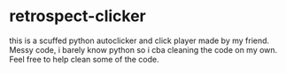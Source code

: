 # retrospect-clicker
this is a scuffed python autoclicker and click player made by my friend. Messy code, i barely know python so i cba cleaning the code on my own. Feel free to help clean some of the code.
